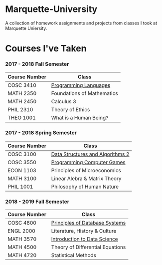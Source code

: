 # Marquette-University
A collection of homework assignments and projects from classes I took at Marquette Uniersity.

# Courses I've Taken 

### 2017 - 2018 Fall Semester
Course Number |  Class                     
--------------|--------------------------------
 COSC 3410   | [Programming Languages](https://github.com/Jl5her/Marquette-University/tree/master/Programming%20Languages)      
 MATH 2350   | Foundations of Mathematics 
 MATH 2450   | Calculus 3                 
 PHIL 2310   | Theory of Ethics           
 THEO 1001   | What is a Human Being?     

### 2017 - 2018 Spring Semester

Course Number | Class
--------------|---------------
COSC 3100     | [Data Structures and Algorithms 2](https://github.com/Jl5her/Marquette-University/tree/master/Data%20Structures%20%26%20Algorithms%202)
COSC 3550     | [Programming Computer Games](https://github.com/Jl5her/Marquette-University/tree/master/Programming%20Computer%20Games)
ECON 1103     | Principles of Microeconomics
MATH 3100     | Linear Alebra & Matrix Theory 
PHIL 1001     | Philosophy of Human Nature 

### 2018 - 2019 Fall Semester

Course Number | Class
--------------|------------
COSC 4800     | [Principles of Database Systems](https://github.com/Jl5her/Marquette-University/tree/master/Principles%20of%20Database%20Systems)
ENGL 2000     | Literature, History & Culture 
MATH 3570     | [Introduction to Data Science](https://github.com/Jl5her/Marquette-University/tree/master/Intro%20to%20Data%20Science)
MATH 4500     | Theory of Differential Equations
MATH 4720     | Statistical Methods
